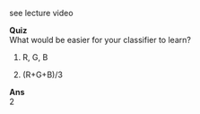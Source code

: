 see lecture video

**Quiz**  
What would be easier for your classifier to learn?
1. R, G, B

2. (R+G+B)/3

**Ans**  
2
